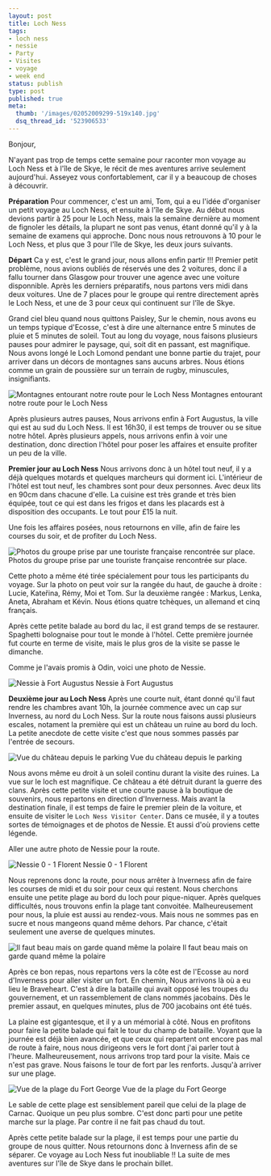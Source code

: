 ```yaml
---
layout: post
title: Loch Ness
tags:
- loch ness
- nessie
- Party
- Visites
- voyage
- week end
status: publish
type: post
published: true
meta:
  thumb: '/images/02052009299-519x140.jpg'
  dsq_thread_id: '523906533'
---
```

Bonjour,

N'ayant pas trop de temps cette semaine pour raconter mon voyage au Loch Ness et à l'île de Skye, le récit de mes aventures arrive seulement aujourd'hui. Asseyez vous confortablement, car il y a beaucoup de choses à découvrir.
<!--break-->
**Préparation**
Pour commencer, c'est un ami, Tom, qui a eu l'idée d'organiser un petit voyage au Loch Ness, et ensuite à l'île de Skye. Au début nous devions partir à 25 pour le Loch Ness, mais la semaine dernière au moment de fignoler les détails, la plupart ne sont pas venus, étant donné qu'il y à la semaine de examens qui approche. Donc nous nous retrouvons à 10 pour le Loch Ness, et plus que 3 pour l'île de Skye, les deux jours suivants.

**Départ**
Ca y est, c'est le grand jour, nous allons enfin partir !!! Premier petit problème, nous avions oubliés de réservés une des 2 voitures, donc il a fallu tourner dans Glasgow pour trouver une agence avec une voiture disponnible. Après les derniers préparatifs, nous partons vers midi dans deux voitures. Une de 7 places pour le groupe qui rentre directement après le Loch Ness, et une de 3 pour ceux qui continuent sur l'île de Skye.

Grand ciel bleu quand nous quittons Paisley, Sur le chemin, nous avons eu un temps typique d'Ecosse, c'est à dire une alternance entre 5 minutes de pluie et 5 minutes de soleil. Tout au long du voyage, nous faisons plusieurs pauses pour admirer le paysage, qui, soit dit en passant, est magnifique. Nous avons longé le Loch Lomond pendant une bonne partie du trajet, pour arriver dans un décors de montagnes sans aucuns arbres. Nous étions comme un grain de poussière sur un terrain de rugby, minuscules, insignifiants.

![Montagnes entourant notre route pour le Loch Ness](/images/02052009299-300x225.jpg "02052009299") Montagnes entourant notre route pour le Loch Ness

Après plusieurs autres pauses, Nous arrivons enfin à Fort Augustus, la ville qui est au sud du Loch Ness. Il est 16h30, il est temps de trouver ou se situe notre hôtel. Après plusieurs appels, nous arrivons enfin à voir une destination, donc direction l'hôtel pour poser les affaires et ensuite profiter un peu de la ville.

**Premier jour au Loch Ness**
Nous arrivons donc à un hôtel tout neuf, il y a déjà quelques motards et quelques marcheurs qui dorment ici. L'intérieur de l'hôtel est tout neuf, les chambres sont pour deux personnes. Avec deux lits en 90cm dans chacune d'elle. La cuisine est très grande et très bien équipée, tout ce qui est dans les frigos et dans les placards est à disposition des occupants. Le tout pour £15 la nuit.

Une fois les affaires posées, nous retournons en ville, afin de faire les courses du soir, et de profiter du Loch Ness.

![Photos du groupe prise par une touriste française rencontrée sur place.](/images/loch-ness-02052009.jpg "loch-ness-02052009") Photos du groupe prise par une touriste française rencontrée sur place.

Cette photo a même été tirée spécialement pour tous les participants du voyage. Sur la photo on peut voir sur la rangée du haut, de gauche à droite : Lucie, Kateřina, Rémy, Moi et Tom. Sur la deuxième rangée : Markus, Lenka, Aneta, Abraham et Kévin. Nous étions quatre tchèques, un allemand et cinq français.

Après cette petite balade au bord du lac, il est grand temps de se restaurer. Spaghetti bolognaise pour tout le monde à l'hôtel. Cette première journée fut courte en terme de visite, mais le plus gros de la visite se passe le dimanche.

Comme je l'avais promis à Odin, voici une photo de Nessie.

![Nessie à Fort Augustus](/images/02052009304-225x300.jpg "02052009304") Nessie à Fort Augustus

**Deuxième jour au Loch Ness**
Après une courte nuit, étant donné qu'il faut rendre les chambres avant 10h, la journée commence avec un cap sur Inverness, au nord du Loch Ness. Sur la route nous faisons aussi plusieurs escales, notament la première qui est un château un ruine au bord du loch. La petite anecdote de cette visite c'est que nous sommes passés par l'entrée de secours.

![Vue du château depuis le parking](/images/03052009308-300x225.jpg "03052009308") Vue du château depuis le parking

Nous avons même eu droit à un soleil continu durant la visite des ruines. La vue sur le loch est magnifique. Ce château a été détruit durant la guerre des clans. Après cette petite visite et une courte pause à la boutique de souvenirs, nous repartons en direction d'Inverness. Mais avant la destination finale, il est temps de faire le premier plein de la voiture, et ensuite de visiter le `Loch Ness Visitor Center`. Dans ce musée, il y a toutes sortes de témoignages et de photos de Nessie. Et aussi d'où proviens cette légende.

Aller une autre photo de Nessie pour la route.

![Nessie 0 - 1 Florent](/images/03052009317-225x300.jpg "03052009317") Nessie 0 - 1 Florent

Nous reprenons donc la route, pour nous arrêter à Inverness afin de faire les courses de midi et du soir pour ceux qui restent. Nous cherchons ensuite une petite plage au bord du loch pour pique-niquer. Après quelques difficultés, nous trouvons enfin la plage tant convoitée. Malheureusement pour nous, la pluie est aussi au rendez-vous. Mais nous ne sommes pas en sucre et nous mangeons quand même dehors. Par chance, c'était seulement une averse de quelques minutes.

![Il faut beau mais on garde quand même la polaire](/images/03052009319-300x225.jpg "03052009319") Il faut beau mais on garde quand même la polaire

Après ce bon repas, nous repartons vers la côte est de l'Ecosse au nord d'Inverness pour aller visiter un fort. En chemin, Nous arrivons là où a eu lieu le Braveheart. C'est à dire la bataille qui avait opposé les troupes du gouvernement, et un rassemblement de clans nommés jacobains. Dès le premier assaut, en quelques minutes, plus de 700 jacobains ont été tués.

La plaine est gigantesque, et il y a un mémorial à côté. Nous en profitons pour faire la petite balade qui fait le tour du champ de bataille. Voyant que la journée est déjà bien avancée, et que ceux qui repartent ont encore pas mal de route à faire, nous nous dirigeons vers le fort dont j'ai parler tout à l'heure. Malheureusement, nous arrivons trop tard pour la visite. Mais ce n'est pas grave. Nous faisons le tour de fort par les renforts. Jusqu'à arriver sur une plage.

![Vue de la plage du Fort George](/images/03052009320-300x225.jpg "03052009320") Vue de la plage du Fort George

Le sable de cette plage est sensiblement pareil que celui de la plage de Carnac. Quoique un peu plus sombre. C'est donc parti pour une petite marche sur la plage. Par contre il ne fait pas chaud du tout.

Après cette petite balade sur la plage, il est temps pour une partie du groupe de nous quitter. Nous retournons donc à Inverness afin de se séparer. Ce voyage au Loch Ness fut inoubliable !! La suite de mes aventures sur l'île de Skye dans le prochain billet.
